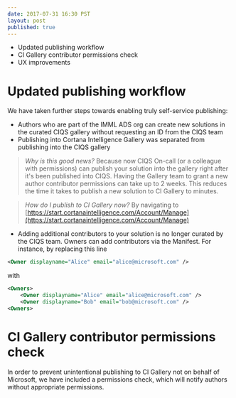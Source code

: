 ```yaml
--- 
date: 2017-07-31 16:30 PST
layout: post
published: true
---
```


- Updated publishing workflow
- CI Gallery contributor permissions check
- UX improvements

<!--more-->

# Updated publishing workflow

We have taken further steps towards enabling truly self-service publishing:

- Authors who are part of the IMML ADS org can create new solutions in the curated CIQS gallery without requesting an ID from the CIQS team
- Publishing into Cortana Intelligence Gallery was separated from publishing into the CIQS gallery

> *Why is this good news?* Because now CIQS On-call (or a colleague with permissions) can publish your solution into the gallery right after it's been published into CIQS. Having the Gallery team to grant a new author contributor permissions can take up to 2 weeks. This reduces the time it takes to publish a new solution to CI Gallery to minutes. 

> *How do I publish to CI Gallery now?* By navigating to [https://start.cortanaintelligence.com/Account/Manage](https://start.cortanaintelligence.com/Account/Manage)

- Adding additional contributors to your solution is no longer curated by the CIQS team. Owners can add contributors via the Manifest. For instance, by replacing this line

```xml
<Owner displayname="Alice" email="alice@microsoft.com" />
```

with

```xml
<Owners>
    <Owner displayname="Alice" email="alice@microsoft.com" />
    <Owner displayname="Bob" email="bob@microsoft.com" />
<Owners>
```

# CI Gallery contributor permissions check

In order to prevent unintentional publishing to CI Gallery not on behalf of Microsoft, we have included a permissions check, which will notify authors without appropriate permissions.

